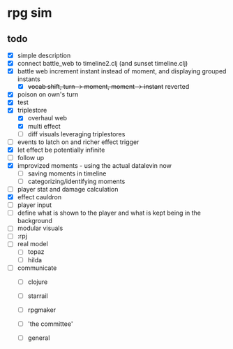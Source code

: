 # rpg sim

## todo

- [x] simple description
- [x] connect battle_web to timeline2.clj (and sunset timeline.clj)
- [x] battle web increment instant instead of moment, and displaying grouped instants
  - [x] ~~vocab shift, turn -> moment, moment -> instant~~ reverted
- [x] poison on own's turn
- [x] test
- [x] triplestore
  - [x] overhaul web
  - [x] multi effect
  - [ ] diff visuals leveraging triplestores
- [ ] events to latch on and richer effect trigger
- [x] let effect be potentially infinite
- [ ] follow up
- [x] improvized moments - using the actual datalevin now
  - [ ] saving moments in timeline
  - [ ] categorizing/identifying moments
- [ ] player stat and damage calculation
- [x] effect cauldron
- [ ] player input
- [ ] define what is shown to the player and what is kept being in the background
- [ ] modular visuals
- [ ] :rpj
- [ ] real model
  - [ ] topaz
  - [ ] hilda
- [ ] communicate
  - [ ] clojure
  - [ ] starrail
  - [ ] rpgmaker
  - [ ] 'the committee'
  - [ ] general

